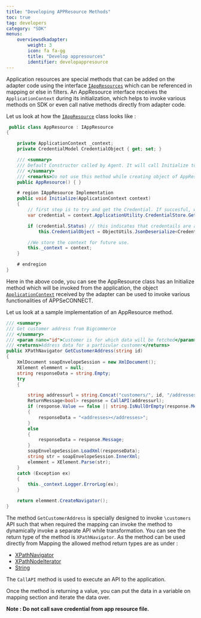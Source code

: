 ```yaml
---
title: "Developing APPResource Methods"
toc: true
tag: developers
category: "SDK"
menus:
    overviewsdkadapter:
        weight: 3
        icon: fa fa-gg
        title: "Develop appresources"
        identifier: developappresource
---
```

Application resources are special methods that can be added on the adapter code using the interface [`IAppResources`](http://isdn.appseconnect.com/html/10297E4C.htm) which can 
be referenced in mapping or else in filters. An AppResource interface receives the `ApplicationContext` during its 
initialization, which helps to invoke various methods on SDK or even call native methods directly from 
adapter code. 

Let us look at how the [`IAppResource`](http://isdn.appseconnect.com/html/3C4C3144.htm) class looks like : 

```csharp
 public class AppResource : IAppResource
{

    private ApplicationContext _context;
    private CredentialModel CredentialObject { get; set; }

    /// <summary>
    /// Default Constructor called by Agent. It will call Initialize to pass Application context
    /// </summary>
    /// <remarks>Do not use this method while creating object of AppResource inside the adapter, as you will find ApplicationContext to null</remarks>
    public AppResource() { }

    # region IAppResource Implementation
    public void Initialize(ApplicationContext context)
    {
        // first step is to try and get the Credential. If succesful, we store it in object cache, so that every function does not need to get it.
        var credential = context.ApplicationUtility.CredentialStore.GetConnectionDetails();

        if (credential.Status) // this indicates that credentails are already saved in configuration, and we can get its value
            this.CredentialObject = ObjectUtils.JsonDeserialize<CredentialModel>(credential.Value);

        //We store the context for future use.
        this._context = context;
    }

    # endregion
}
```

Here in the above code, you can see the AppResource class has an Initialize method which will be invoked from the application, 
the object [`ApplicationContext`](http://isdn.appseconnect.com/html/10297E4C.htm) received by the adapter can be used to invoke various functionalities of APPSeCONNECT. 

Let us look at a sample implementation of an AppResource method. 

```csharp
/// <summary>
/// Get customer address from Bigcommerce
/// </summary>
/// <param name="id">Customer is for which data will be fetched</param>
/// <returns>Address data for a particular customer</returns>
public XPathNavigator GetCustomerAddress(string id)
{
    XmlDocument soapEnvelopeSession = new XmlDocument();
    XElement elemment = null;
    string responseData = string.Empty;
    try
    {

        string addressurl = string.Concat("customers/", id, "/addresses.xml");
        ReturnMessage<bool> response = CallAPI(addressurl);
        if (response.Value == false || string.IsNullOrEmpty(response.Message))
        {
            responseData = "<addresses></addresses>";
        }
        else
        {
            responseData = response.Message;
        }
        soapEnvelopeSession.LoadXml(responseData);
        string str = soapEnvelopeSession.InnerXml;
        elemment = XElement.Parse(str);
    }
    catch (Exception ex)
    {
        this._context.Logger.ErrorLog(ex);
    }

    return elemment.CreateNavigator();
}
```

The method `GetCustomerAddress` is specially designed to invoke `\customers` API such that when required the 
mapping can invoke the method to dynamically invoke a separate API while transformation. You can see the 
return type of the method is `XPathNavigator`. As the method can be used directly from Mapping the allowed method 
return types are as under : 

- [XPathNavigator](https://docs.microsoft.com/en-us/dotnet/api/system.xml.xpath.xpathnavigator?view=netframework-4.7.2)
- [XPathNodeIterator](https://docs.microsoft.com/en-us/dotnet/api/system.xml.xpath.xpathnodeiterator?view=netframework-4.7.2)
- [String](https://docs.microsoft.com/en-us/dotnet/api/system.string)

The `CallAPI` method is used to execute an API to the application.

Once the method is returning a value, you can put the data in a variable on mapping section and iterate the data over. 

**Note : Do not call save credential from app resource file.**